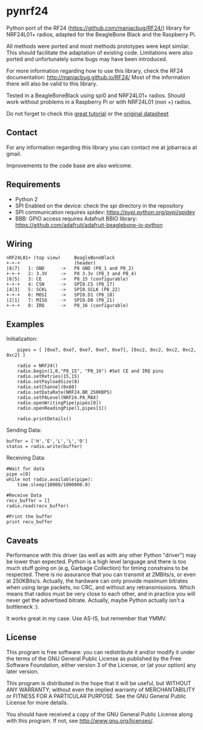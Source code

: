 pynrf24
=======

Python port of the RF24 (https://github.com/maniacbug/RF24/) library for NRF24L01+ radios, adapted for the BeagleBone Black and the Raspberry Pi.

All methods were ported and most methods prototypes were kept similar. This should facilitate the adaptation of existing code.
Limitations were also ported and unfortunately some bugs may have been introduced.

For more information regarding how to use this library, check the RF24 documentation: http://maniacbug.github.io/RF24/
Most of the information there will also be valid to this library.

Tested in a BeagleBoneBlack using spi0 and NRF24L01+ radios.
Should work without problems in a Raspberry Pi or with NRF24L01 (non +) radios.

Do not forget to check this [great tutorial](http://www.diyembedded.com/tutorials/nrf24l01_0/nrf24l01_tutorial_0.pdf)
or the [original datasheet](http://www.nordicsemi.com/eng/Products/2.4GHz-RF/nRF24L01)


Contact
-------

For any information regarding this library you can contact me at jpbarraca at gmail.

Improvements to the code base are also welcome.

Requirements
------------

 * Python 2
 * SPI Enabled on the device: check the spi directory in the repository
 * SPI communication requires spidev:  https://pypi.python.org/pypi/spidev
 * BBB: GPIO access requires Adafruit BBIO library: https://github.com/adafruit/adafruit-beaglebone-io-python

Wiring
------

    nRF24L01+ (top view)     BeagleBoneBlack
	+-+-+                    (header)
	|8|7|	1: GND      ->   P8 GND (P8_1 and P8_2)
	+-+-+	2: 3.3V     ->   P8 3.3v (P8_3 and P8_4)
	|6|5|	3: CE       ->   P8_15 (configurable)
	+-+-+	4: CSN      ->   SPI0.CS (P8_17)
	|4|3|	5: SCKL     ->   SPI0.SCLK (P8_22)
	+-+-+	6: MOSI     ->   SPI0.D1 (P8_18)
	|2|1|	7: MISO     ->   SPI0.D0 (P8_21)
	+-+-+	8: IRQ      ->   P8_16 (configurable)

Examples
--------

Initialization:

		pipes = [ [0xe7, 0xe7, 0xe7, 0xe7, 0xe7], [0xc2, 0xc2, 0xc2, 0xc2, 0xc2] ]

		radio = NRF24()
		radio.begin(1,0,"P8_15", "P8_16") #Set CE and IRQ pins
		radio.setRetries(15,15)
		radio.setPayloadSize(8)
		radio.setChannel(0x60)
		radio.setDataRate(NRF24.BR_250KBPS)
		radio.setPALevel(NRF24.PA_MAX)
		radio.openWritingPipe(pipes[0])
		radio.openReadingPipe(1,pipes[1])

		radio.printDetails()


Sending Data:

    buffer = ['H','E','L','L','O']
    status = radio.write(buffer)


Receiving Data:

	#Wait for data
	pipe =[0]
	while not radio.available(pipe):
		time.sleep(10000/1000000.0)

	#Receive Data
	recv_buffer = []
    radio.read(recv_buffer)

	#Print the buffer
	print recv_buffer


Caveats
-------

Performance with this driver (as well as with any other Python "driver") may be lower than expected.
Python is a high level language and there is too much stuff going on (e.g, Garbage Collection)
for timing constrains to be respected. There is no assurance that you can transmit at 2MBits/s,
or even at 250KBits/s. Actually, the hardware can only provide maximum bitrates
when using large packets, no CRC, and without any retransmissions. Which means that radios must
be very close to each other, and in practice you will never get the advertised bitrate. Actually,
maybe Python actually isn't a bottleneck :).

It works great in my case. Use AS-IS, but remember that YMMV.


License
-------

This program is free software: you can redistribute it and/or modify
it under the terms of the GNU General Public License as published by
the Free Software Foundation, either version 3 of the License, or
(at your option) any later version.

This program is distributed in the hope that it will be useful,
but WITHOUT ANY WARRANTY; without even the implied warranty of
MERCHANTABILITY or FITNESS FOR A PARTICULAR PURPOSE.  See the
GNU General Public License for more details.

You should have received a copy of the GNU General Public License
along with this program.  If not, see <http://www.gnu.org/licenses/>.

